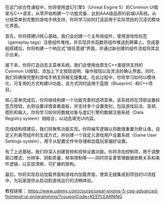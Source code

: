 在这门综合性课程中，你将使用虚幻引擎5（Unreal Engine 5）的Common UI框架与C++语言，从零开始构建一个功能完备、达到AAA级品质的前端UI系统。从分层菜单到完整的游戏手柄支持，你将学习如何打造适用于实际项目的沉浸式模块化界面。

首先，你将搭建UI核心基础。我们会创建一个主布局组件，使用游戏性标签（gameplay tags）注册组件堆栈，并实现异步函数将组件推送到屏幕上。完成基础搭建后，你将构建一个响应式“按任意键”界面，并通过新创建的组件流程将其显示出来。

接下来，你将打造动态主菜单系统。我们会使用由原生C++类提供支持的Common UI按钮，添加上下文按钮说明、操作按钮以及灵活的确认界面。同时，我们将确保完整的游戏手柄支持被无缝集成。在此过程中，你将学习如何以模块化、可复用的方式构建UI功能，该方式同时适用于蓝图（Blueprint）和C++项目。

核心菜单完成后，你将继续构建一个功能完善的选项菜单。该系统将在顶部设置标签页按钮，右侧设置详情查看面板，并支持多个设置类别，包括游戏玩法、音频、图形和输入。你将学习如何将数据对象与虚幻引擎的数据注册系统（Data Registry system）相结合，以动态填充UI内容。

完成结构搭建后，我们将聚焦功能实现。你将编写逻辑以将数值重置为默认值，自定义列表项组件的生成方式，并创建一个自定义游戏用户设置系统（Game User Settings system），用于从配置文件中存储和加载玩家偏好设置。

有了上述基础，我们将深入创建音频和视频设置功能。你将添加控制项，用于调整窗口模式、分辨率、阴影质量、帧率限制等——同时将妥善管理数据依赖关系和条件逻辑，以实现清晰、可扩展的架构。

最后，你将实现启动加载界面和游戏内加载界面，使其无缝集成到项目的UI流程中，为玩家提供从启动到游戏运行的流畅体验。

教程链接：
https://www.udemy.com/course/ureal-engine-5-cpp-advanced-frontend-ui-programming/?couponCode=KEEPLEARNING
